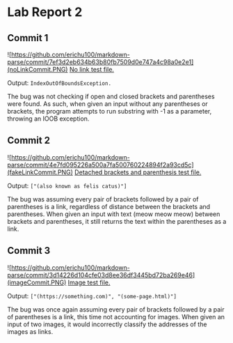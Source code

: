 # Lab Report 2
## Commit 1
![https://github.com/erichu100/markdown-parse/commit/7ef3d2eb634b63b80fb7509d0e747a4c98a0e2e1](noLinkCommit.PNG)
[No link test file.](https://github.com/erichu100/markdown-parse/blob/main/noLinkFile.md)

Output: `IndexOutOfBoundsException.`

The bug was not checking if open and closed brackets and parentheses were found. As such, when given an input without any parentheses or brackets, the program attempts to run substring with -1 as a parameter, throwing an IOOB exception.
## Commit 2
![https://github.com/erichu100/markdown-parse/commit/4e7fd095226a500a7fa500760224894f2a93cd5c](fakeLinkCommit.PNG)
[Detached brackets and parenthesis test file.](https://github.com/erichu100/markdown-parse/blob/main/fakeLink.md)

Output: `["(also known as felis catus)"]`

The bug was assuming every pair of brackets followed by a pair of parentheses is a link, regardless of distance between the brackets and parentheses. When given an input with text (meow meow meow) between brackets and parentheses, it still returns the text within the parentheses as a link.
## Commit 3
![https://github.com/erichu100/markdown-parse/commit/3d14226d104cfe03d8ee36df3445bd72ba269e46](imageCommit.PNG)
[Image test file.](https://github.com/erichu100/markdown-parse/blob/main/imageTest.md)

Output: `["(https://something.com)", "(some-page.html)"]`

The bug was once again assuming every pair of brackets followed by a pair of parentheses is a link, this time not accounting for images. When given an input of two images, it would incorrectly classify the addresses of the images as links.